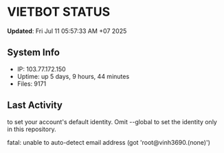 # VIETBOT STATUS
**Updated**: Fri Jul 11 05:57:33 AM +07 2025

## System Info
- IP: 103.77.172.150
- Uptime: up 5 days, 9 hours, 44 minutes
- Files: 9171

## Last Activity

to set your account's default identity.
Omit --global to set the identity only in this repository.

fatal: unable to auto-detect email address (got 'root@vinh3690.(none)')
